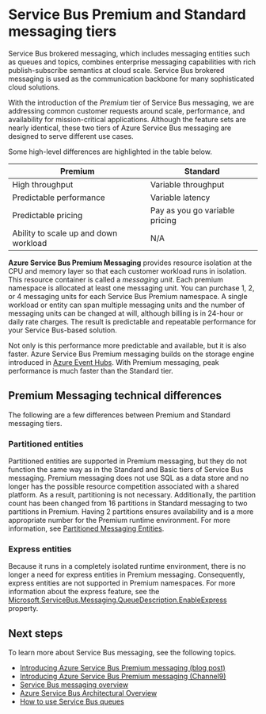 <properties
	pageTitle="Service Bus Premium and Standard Messaging pricing tiers overview | Microsoft Azure"
	description="Service Bus Premium and Standard Messaging"
	services="service-bus"
	documentationCenter=".net"
	authors="djrosanova"
	manager="timlt"
	editor=""/>

<tags
	ms.service="service-bus"
	ms.workload="na"
	ms.tgt_pltfrm="na"
	ms.devlang="na"
	ms.topic="article"
	ms.date="10/15/2015"
	ms.author="darosa"/>

# Service Bus Premium and Standard messaging tiers 

Service Bus brokered messaging, which includes messaging entities such as queues and topics, combines enterprise messaging capabilities with rich publish-subscribe semantics at cloud scale. Service Bus brokered messaging is used as the communication backbone for many sophisticated cloud solutions.

With the introduction of the *Premium* tier of Service Bus messaging, we are addressing common customer requests around scale, performance, and availability for mission-critical applications. Although the feature sets are nearly identical, these two tiers of Azure Service Bus messaging are designed to serve different use cases.

Some high-level differences are highlighted in the table below.

| Premium                               | Standard                       |
|---------------------------------------|--------------------------------|
| High throughput                       | Variable throughput            |
| Predictable performance               | Variable latency               |
| Predictable pricing                   | Pay as you go variable pricing |
| Ability to scale up and down workload | N/A                            |

**Azure Service Bus Premium Messaging** provides resource isolation at the CPU and memory layer so that each customer workload runs in isolation. This resource container is called a *messaging unit*. Each premium namespace is allocated at least one messaging unit. You can purchase 1, 2, or 4 messaging units for each Service Bus Premium namespace. A single workload or entity can span multiple messaging units and the number of messaging units can be changed at will, although billing is in 24-hour or daily rate charges. The result is predictable and repeatable performance for your Service Bus-based solution.

Not only is this performance more predictable and available, but it is also faster. Azure Service Bus Premium messaging builds on the storage engine introduced in [Azure Event Hubs](https://azure.microsoft.com/services/event-hubs/). With Premium messaging, peak performance is much faster than the Standard tier.

## Premium Messaging technical differences

The following are a few differences between Premium and Standard messaging tiers.

### Partitioned entities

Partitioned entities are supported in Premium messaging, but they do not function the same way as in the Standard and Basic tiers of Service Bus messaging. Premium messaging does not use SQL as a data store and no longer has the possible resource competition associated with a shared platform. As a result, partitioning is not necessary. Additionally, the partition count has been changed from 16 partitions in Standard messaging to two partitions in Premium. Having 2 partitions ensures availability and is a more appropriate number for the Premium runtime environment. For more information, see [Partitioned Messaging Entities](service-bus-partitioning.md).

### Express entities

Because it runs in a completely isolated runtime environment, there is no longer a need for express entities in Premium messaging. Consequently, express entities are not supported in Premium namespaces. For more information about the express feature, see the [Microsoft.ServiceBus.Messaging.QueueDescription.EnableExpress](https://msdn.microsoft.com/library/azure/microsoft.servicebus.messaging.queuedescription.enableexpress.aspx) property.

## Next steps

To learn more about Service Bus messaging, see the following topics.

- [Introducing Azure Service Bus Premium messaging (blog post)](http://azure.microsoft.com/blog/introducing-azure-service-bus-premium-messaging/)
- [Introducing Azure Service Bus Premium messaging (Channel9)](https://channel9.msdn.com/Blogs/Subscribe/Introducing-Azure-Service-Bus-Premium-Messaging)
- [Service Bus messaging overview](service-bus-messaging-overview.md)
- [Azure Service Bus Architectural Overview](service-bus-fundamentals-hybrid-solutions.md)
- [How to use Service Bus queues](service-bus-dotnet-how-to-use-queues.md)
